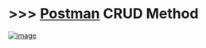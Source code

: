 # >>> [Postman](https://www.postman.com/vickykumar999/workspace/github/collection/21969867-f3381d23-ecd4-4b3a-aded-db69c9415b96?action=share&creator=21969867) CRUD Method

[![image](https://user-images.githubusercontent.com/50515418/181009921-da1680ed-984b-440f-a4cf-bf7cba2420d7.png)](https://www.postman.com/vickykumar999/workspace/github/collection/21969867-f3381d23-ecd4-4b3a-aded-db69c9415b96?action=share&creator=21969867)
